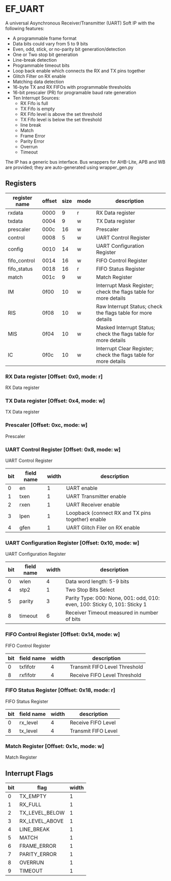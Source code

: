 # EF_UART
A universal Asynchronous Receiver/Transmitter (UART) Soft IP with the following features:
- A programmable frame format
- Data bits could vary from 5 to 9 bits
- Even, odd, stick, or no-parity bit generation/detection
- One or Two stop bit generation
- Line-break detection
- Programmable timeout bits 
- Loop back enable which connects the RX and TX pins together
- Glitch Filter on RX enable
- Matching data detection 
- 16-byte TX and RX FIFOs with programmable thresholds
- 16-bit prescaler (PR) for programable baud rate generation
- Ten Interrupt Sources:
    + RX Fifo is full
    + TX Fifo is empty
    + RX Fifo level is above the set threshold
    + TX Fifo level is below the set threshold
    + line break
    + Match
    + Frame Error
    + Parity Error
    + Overrun
    + Timeout 

The IP has a generic bus interface. Bus wrappers for AHB-Lite, APB and WB are provided; they are auto-generated using wrapper_gen.py 


## Registers

|register name|offset|size|mode|description|
|---|---|---|---|---|
|rxdata|0000|9|r|RX Data register|
|txdata|0004|9|w|TX Data register|
|prescaler|000c|16|w|Prescaler|
|control|0008|5|w|UART Control Register|
|config|0010|14|w|UART Configuration Register|
|fifo_control|0014|16|w|FIFO Control Register|
|fifo_status|0018|16|r|FIFO Status Register|
|match|001c|9|w|Match Register|
|IM|0f00|10|w|Interrupt Mask Register; check the flags table for more details|
|RIS|0f08|10|w|Raw Interrupt Status; check the flags table for more details|
|MIS|0f04|10|w|Masked Interrupt Status; check the flags table for more details|
|IC|0f0c|10|w|Interrupt Clear Register; check the flags table for more details|

### RX Data register [Offset: 0x0, mode: r]

RX Data register

### TX Data register [Offset: 0x4, mode: w]

TX Data register

### Prescaler [Offset: 0xc, mode: w]

Prescaler

### UART Control Register [Offset: 0x8, mode: w]

UART Control Register

|bit|field name|width|description|
|---|---|---|---|
|0|en|1|UART enable|
|1|txen|1|UART Transmitter enable|
|2|rxen|1|UART Receiver enable|
|3|lpen|1|Loopback (connect RX and TX pins together) enable|
|4|gfen|1|UART Glitch Filer on RX enable|

### UART Configuration Register [Offset: 0x10, mode: w]

UART Configuration Register

|bit|field name|width|description|
|---|---|---|---|
|0|wlen|4|Data word length: 5-9 bits|
|4|stp2|1|Two Stop Bits Select|
|5|parity|3|Parity Type: 000: None, 001: odd, 010: even, 100: Sticky 0, 101: Sticky 1|
|8|timeout|6|Receiver Timeout measured in number of bits|

### FIFO Control Register [Offset: 0x14, mode: w]

FIFO Control Register

|bit|field name|width|description|
|---|---|---|---|
|0|txfifotr|4|Transmit FIFO Level Threshold|
|8|rxfifotr|4|Receive FIFO Level Threshold|

### FIFO Status Register [Offset: 0x18, mode: r]

FIFO Status Register

|bit|field name|width|description|
|---|---|---|---|
|0|rx_level|4|Receive FIFO Level|
|8|tx_level|4|Transmit FIFO Level|

### Match Register [Offset: 0x1c, mode: w]

Match Register

## Interrupt Flags

|bit|flag|width|
|---|---|---|
|0|TX_EMPTY|1|
|1|RX_FULL|1|
|2|TX_LEVEL_BELOW|1|
|3|RX_LEVEL_ABOVE|1|
|4|LINE_BREAK|1|
|5|MATCH|1|
|6|FRAME_ERROR|1|
|7|PARITY_ERROR|1|
|8|OVERRUN|1|
|9|TIMEOUT|1|
